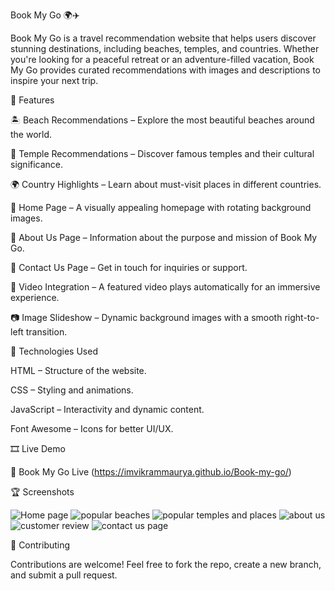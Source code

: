 Book My Go 🌍✈️

Book My Go is a travel recommendation website that helps users discover stunning destinations, including beaches, temples, and countries. Whether you're looking for a peaceful retreat or an adventure-filled vacation, Book My Go provides curated recommendations with images and descriptions to inspire your next trip.

🌟 Features

🏝️ Beach Recommendations – Explore the most beautiful beaches around the world.

🏯 Temple Recommendations – Discover famous temples and their cultural significance.

🌍 Country Highlights – Learn about must-visit places in different countries.

🏡 Home Page – A visually appealing homepage with rotating background images.

📜 About Us Page – Information about the purpose and mission of Book My Go.

📩 Contact Us Page – Get in touch for inquiries or support.

🎥 Video Integration – A featured video plays automatically for an immersive experience.

📷 Image Slideshow – Dynamic background images with a smooth right-to-left transition.

🚀 Technologies Used

HTML – Structure of the website.

CSS – Styling and animations.

JavaScript – Interactivity and dynamic content.

Font Awesome – Icons for better UI/UX.

🎞️ Live Demo

🔗 Book My Go Live (https://imvikrammaurya.github.io/Book-my-go/)

🏆 Screenshots

![Home page](https://github.com/user-attachments/assets/dbd69b4a-7f29-4a05-a21d-3e3c9c61e216)
![popular beaches](https://github.com/user-attachments/assets/6f13531e-3fff-43ba-b6bd-1fd9f1e5683b)
![popular temples and places](https://github.com/user-attachments/assets/c165fe1c-9271-46f5-8037-36675537f749)
![about us](https://github.com/user-attachments/assets/284a5b01-6665-4647-a52c-fc7e79a78672)
![customer review](https://github.com/user-attachments/assets/d5a54efe-fa91-473c-8e41-f8d184754cb8)
![contact us page](https://github.com/user-attachments/assets/3ba9828a-09b4-4343-89dd-8c3efd2eccde)






🤝 Contributing

Contributions are welcome! Feel free to fork the repo, create a new branch, and submit a pull request.
